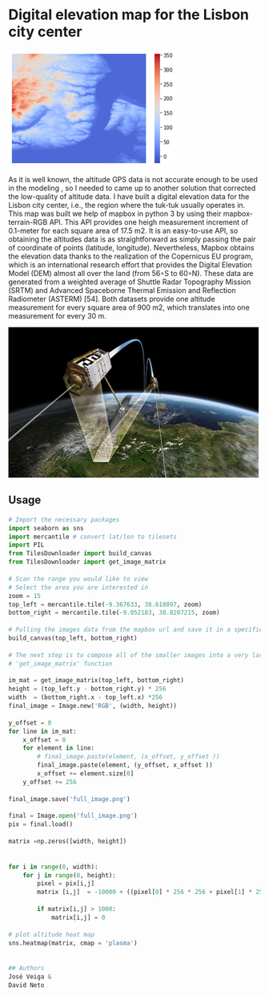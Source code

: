 
# Digital elevation map for the Lisbon city center

![Alt Text](altitude_top.png?raw=true)


As it is well known, the altitude GPS data is not accurate enough to be used in the modeling , so I needed to came up to another solution that corrected the low-quality of altitude data. I have built a digital elevation data for the Lisbon city center, i.e., the region where the tuk-tuk usually operates in. This map was built we help of mapbox in python 3 by using their mapbox-terrain-RGB API. This API provides one heigh measurement increment of 0.1-meter for each square area of 17.5 m2. It is an easy-to-use API, so obtaining the altitudes data is as straightforward as simply
passing the pair of coordinate of points (latitude, longitude). Nevertheless, Mapbox obtains the elevation data thanks to the realization of the Copernicus EU program, which is an international research effort that provides the Digital Elevation Model (DEM) almost all over the land (from 56◦S to 60◦N). These data are generated from a weighted average of Shuttle Radar Topography Mission (SRTM) and Advanced Spaceborne Thermal Emission and Reflection Radiometer (ASTERM) [54]. Both datasets provide one altitude measurement for every square area of 900 m2, which translates into one measurement for every  30 m.


<img src="twin-satellites-terrasar-x-tandem-x.jpg" width="500" height="300">


## Usage


```python
# Import the necessary packages
import seaborn as sns
import mercantile # convert lat/lon to tilesets
import PIL
from TilesDownloader import build_canvas
from TilesDownloader import get_image_matrix

# Scan the range you would like to view
# Select the area you are interested in
zoom = 15                   
top_left = mercantile.tile(-9.367633, 38.618097, zoom)
bottom_right = mercantile.tile(-9.052183, 38.8207215, zoom) 

# Pulling the images data from the mapbox url and save it in a specific folder. This can be done calling the function 'build_canvas'
build_canvas(top_left, bottom_right)

# The next step is to compose all of the smaller images into a very large image of very high resolution. This can be achieved through
# 'get_image_matrix' function

im_mat = get_image_matrix(top_left, bottom_right)
height = (top_left.y - bottom_right.y) * 256
width  = (bottom_right.x - top_left.x) *256
final_image = Image.new('RGB', (width, height))

y_offset = 0
for line in im_mat:
    x_offset = 0
    for element in line:
        # final_image.paste(element, (x_offset, y_offset ))
        final_image.paste(element, (y_offset, x_offset ))
        x_offset += element.size[0]
    y_offset += 256

final_image.save('full_image.png')

final = Image.open('full_image.png')
pix = final.load()

matrix =np.zeros([width, height])


for i in range(0, width):
    for j in range(0, height):
        pixel = pix[i,j]
        matrix [i,j]  = -10000 + ((pixel[0] * 256 * 256 + pixel[1] * 256 + pixel[2]) * 0.1)

        if matrix[i,j] > 1000:
            matrix[i,j] = 0

# plot altitude heat map
sns.heatmap(matrix, cmap = 'plasma')


## Authors
José Veiga &
David Neto

